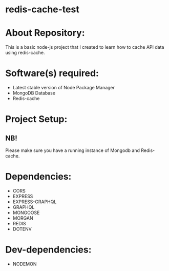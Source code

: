# redis-cache-test

# About Repository:
This is a basic node-js project that I created to learn how to cache API data using redis-cache.

# Software(s) required:
* Latest stable version of Node Package Manager
* MongoDB Database
* Redis-cache

# Project Setup:
## NB!
Please make sure you have a running instance of Mongodb and Redis-cache.

# Dependencies:
* CORS
* EXPRESS
* EXPRESS-GRAPHQL
* GRAPHQL
* MONGOOSE
* MORGAN
* REDIS
* DOTENV

# Dev-dependencies:
* NODEMON


